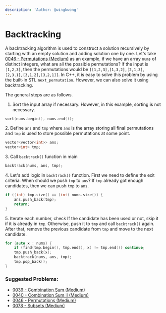 ```yaml
---
description: 'Author: @wingkwong'
---
```


# Backtracking

A backtracking algorithm is used to construct a solution recursively by starting with an empty solution and adding solution one by one. Let's take [0046 - Permutations (Medium)](../../solutions/0000-0099/0046-permutations-medium) as an example, if we have an array `nums` of distinct integers, what are all the possible permutations? If the input is `[1,2,3]`, then the permutations would be `[[1,2,3],[1,3,2],[2,1,3],[2,3,1],[3,1,2],[3,2,1]]`. In C++, it is easy to solve this problem by using the built-in STL `next_permutation`. However, we can also solve it using backtracking.

The general steps are as follows.

1. Sort the input array if necessary. However, in this example, sorting is not necessary.

```cpp
sort(nums.begin(), nums.end());
```

2\. Define `ans` and `tmp` where `ans` is the array storing all final permutations and `tmp` is used to store possible permutations at some point.

```cpp
vector<vector<int>> ans;
vector<int> tmp;
```

3\. Call `backtrack()` function in main

```cpp
backtrack(nums, ans, tmp);
```

4\. Let's add logic in `backtrack()` function. First we need to define the exit criteria. When should we push `tmp` to `ans`? If `tmp` already got enough candidates, then we can push `tmp` to `ans`.

```cpp
if ((int) tmp.size() == (int) nums.size()) {
    ans.push_back(tmp);
    return;
}
```

5\. Iterate each number, check If the candidate has been used or not, skip it if it is already in `tmp`. Otherwise, push it to `tmp` and call `backtrack()` again. After that, remove the previous candidate from `tmp` and move to the next candidate.

```cpp
for (auto x : nums) {
    if (find(tmp.begin(), tmp.end(), x) != tmp.end()) continue;
    tmp.push_back(x);
    backtrack(nums, ans, tmp);
    tmp.pop_back();   
}
```

### Suggested Problems:

* [0039 - Combination Sum (Medium)](../../solutions/0000-0099/combination-sum-medium)
* [0040 - Combination Sum II (Medium)](../../solutions/0000-0099/combination-sum-ii-medium)
* [0046 - Permutations (Medium)](../../solutions/0000-0099/permutations-medium)
* [0078 - Subsets (Medium)](../../solutions/0000-0099/subsets-medium)
